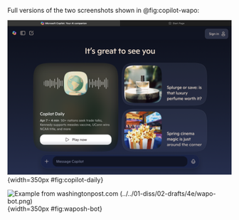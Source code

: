 Full versions of the two screenshots shown in @fig:copilot-wapo:



![Example from copilot.microsoft.com (../../01-diss/02-drafts/4e/copilot-daily.png)](images/copilot-daily.png){width=350px #fig:copilot-daily}


![Example from washingtonpost.com (../../01-diss/02-drafts/4e/wapo-bot.png)](4e/wapo-bot.png){width=350px #fig:waposh-bot}





